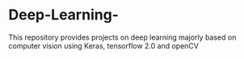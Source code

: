 # Deep-Learning-
This repository provides projects on deep learning majorly based on computer vision using Keras, tensorflow 2.0 and openCV 
